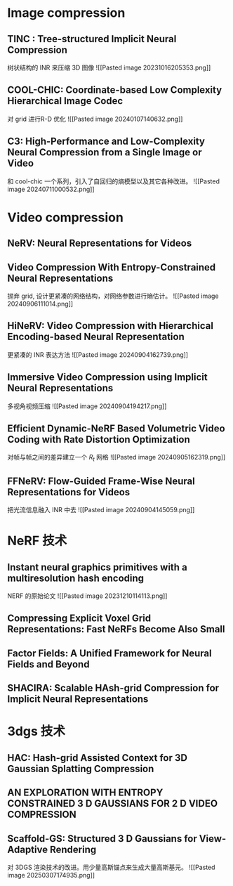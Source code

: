 
# Image compression
## TINC : Tree-structured Implicit Neural Compression
树状结构的 INR 来压缩 3D 图像
![[Pasted image 20231016205353.png]]
## COOL-CHIC: Coordinate-based Low Complexity Hierarchical Image Codec
对 grid 进行R-D 优化
![[Pasted image 20240107140632.png]]

## C3: High-Performance and Low-Complexity Neural Compression from a Single Image or Video
和 cool-chic 一个系列，引入了自回归的熵模型以及其它各种改进。
![[Pasted image 20240711000532.png]]
# Video compression
## NeRV: Neural Representations for Videos

## Video Compression With Entropy-Constrained Neural Representations
抛弃 grid, 设计更紧凑的网络结构，对网络参数进行熵估计。
![[Pasted image 20240906111014.png]]

## HiNeRV: Video Compression with Hierarchical Encoding-based Neural Representation
更紧凑的 INR 表达方法
![[Pasted image 20240904162739.png]]
## Immersive Video Compression using Implicit Neural Representations
多视角视频压缩
![[Pasted image 20240904194217.png]]

##  Efficient Dynamic-NeRF Based Volumetric Video Coding with Rate Distortion Optimization
对帧与帧之间的差异建立一个 $R_{t}$ 网格
![[Pasted image 20240905162319.png]]

## FFNeRV: Flow-Guided Frame-Wise Neural Representations for Videos
把光流信息融入 INR 中去
![[Pasted image 20240904145059.png]]
# NeRF 技术
## Instant neural graphics primitives with a multiresolution hash encoding
NERF 的原始论文
![[Pasted image 20231210114113.png]]

## Compressing Explicit Voxel Grid Representations: Fast NeRFs Become Also Small
## Factor Fields: A Unified Framework for Neural Fields and Beyond

## SHACIRA: Scalable HAsh-grid Compression for Implicit Neural Representations

# 3dgs 技术
## HAC: Hash-grid Assisted Context for 3D Gaussian Splatting Compression

## AN EXPLORATION WITH ENTROPY CONSTRAINED 3 D GAUSSIANS FOR 2 D VIDEO COMPRESSION

## Scaffold-GS: Structured 3 D Gaussians for View-Adaptive Rendering
对 3DGS 渲染技术的改进。用少量高斯锚点来生成大量高斯基元。
![[Pasted image 20250307174935.png]]